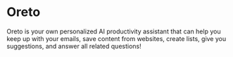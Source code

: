 # Oreto
Oreto is your own personalized AI productivity assistant that can help you keep up with your emails, save content from websites, create lists, give you suggestions, and answer all related questions!